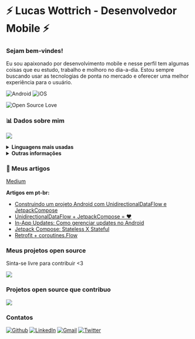 # ⚡️ Lucas Wottrich - Desenvolvedor Mobile ⚡️
### Sejam bem-vindes! 

Eu sou apaixonado por desenvolvimento mobile e nesse perfil tem algumas coisas que eu estudo, trabalho e molhoro no dia-a-dia. Estou sempre buscando usar as tecnologias de ponta no mercado e oferecer uma melhor experiência para o usuário.

![Android](https://img.shields.io/badge/Android-green.svg?logo=Android&logoColor=white)
![iOS](https://img.shields.io/badge/iOS-blue.svg?logo=Apple&logoColor=white)

![Open Source Love](https://badges.frapsoft.com/os/v2/open-source.svg?v=103)

### **📊 Dados sobre mim**

![](https://github-readme-stats.vercel.app/api?username=wottrich&show_icons=true&hide=contribs&theme=dark)

<details><summary><b>Linguagens mais usadas</b></summary>
  
  ![](https://github-readme-stats.vercel.app/api/top-langs/?username=wottrich&layout=compact&hide=ruby&theme=dark)
  
</details>



<details><summary><b>Outras informações</b></summary>
  
  
  - [Gists](https://gist.github.com/Wottrich)
  - [Repositórios](https://github.com/Wottrich?tab=repositories)
  
  
</details>

### **📖 Meus artigos**
[Medium](https://wottrich.medium.com/)

**Artigos em pt-br:**
- [Construindo um projeto Android com UnidirectionalDataFlow e JetpackCompose](https://medium.com/android-dev-br/construindo-um-projeto-android-com-unidirectionaldataflow-e-jetpackcompose-6018ce1f142e)
- [UnidirectionalDataFlow + JetpackCompose = ❤️](https://medium.com/android-dev-br/unidirectionaldataflow-no-android-com-jetpackcompose-cf5f0f3e0d98)
- [In-App Updates: Como gerenciar updates no Android](https://medium.com/android-dev-br/in-app-updates-como-gerenciar-updates-no-android-41c09a4cdd04)
- [Jetpack Compose: Stateless X Stateful](https://wottrich.medium.com/jetpack-compose-stateless-x-stateful-16d7556a7c98)
- [Retrofit + coroutines.Flow ](https://wottrich.medium.com/retrofit-coroutines-flow-7b4d0e52c8cc)

### **Meus projetos open source**

Sinta-se livre para contribuir <3

<a href="https://github.com/wottrich/android-smart-checklist"><img src="https://denvercoder1-github-readme-stats.vercel.app/api/pin/?username=wottrich&repo=android-smart-checklist&theme=dracula&bg_color=272A36&title_color=FE6E96&icon_color=F8D866&hide_border=false&show_icons=true"></a>

### **Projetos open source que contribuo**

<a href="https://github.com/waseefakhtar/dose-android"><img src="https://denvercoder1-github-readme-stats.vercel.app/api/pin/?username=waseefakhtar&repo=dose-android&theme=dracula&bg_color=272A36&title_color=FE6E96&icon_color=F8D866&hide_border=false&show_icons=true"></a>

### **Contatos**

[![Github](https://img.shields.io/badge/-Github-black?style=flat&logo=Github&logoColor=white)](https://github.com/Wottrich)
[![LinkedIn](https://img.shields.io/badge/-LinkedIn-blue?style=flat&logo=Linkedin&logoColor=white)](https://www.linkedin.com/in/lucas-c-wottrich/)
[![Gmail](https://img.shields.io/badge/-Gmail-red?style=flat&logo=Gmail&logoColor=white)](mailto:wottrich78@gmail.com)
[![Twitter](https://img.shields.io/badge/-Twitter-blue?style=flat&logo=Twitter&logoColor=white)](https://twitter.com/wottrichlucas)
